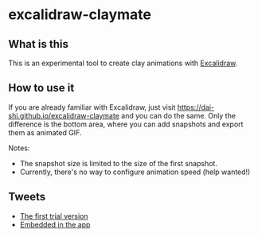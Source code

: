 # excalidraw-claymate

## What is this

This is an experimental tool to create clay animations with
[Excalidraw](https://excalidraw.com).

## How to use it

If you are already familiar with Excalidraw,
just visit <https://dai-shi.github.io/excalidraw-claymate>
and you can do the same.
Only the difference is the bottom area, where you can
add snapshots and export them as animated GIF.

Notes:
- The snapshot size is limited to the size of the first snapshot.
- Currently, there's no way to configure animation speed (help wanted!)

## Tweets

- [The first trial version](https://twitter.com/dai_shi/status/1267491837897367553)
- [Embedded in the app](https://twitter.com/dai_shi/status/1268221326822535168)
